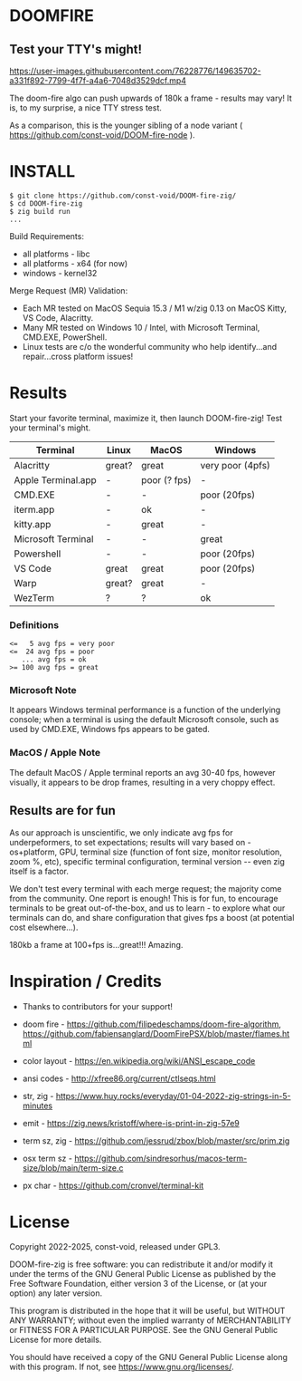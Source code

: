 # DOOMFIRE
## Test your TTY's might!

https://user-images.githubusercontent.com/76228776/149635702-a331f892-7799-4f7f-a4a6-7048d3529dcf.mp4

The doom-fire algo can push upwards of 180k a frame - results may vary!  It is, to my surprise, a nice TTY stress test.

As a comparison, this is the younger sibling of a node variant ( https://github.com/const-void/DOOM-fire-node ).

# INSTALL
```
$ git clone https://github.com/const-void/DOOM-fire-zig/
$ cd DOOM-fire-zig
$ zig build run
...
```
Build Requirements:
* all platforms - libc
* all platforms - x64 (for now)
* windows - kernel32

Merge Request (MR) Validation:
* Each MR tested on MacOS Sequia 15.3 / M1 w/zig 0.13 on MacOS Kitty, VS Code, Alacritty.
* Many MR tested on Windows 10 / Intel, with Microsoft Terminal, CMD.EXE, PowerShell.
* Linux tests are c/o the wonderful community who help identify...and repair...cross platform issues!


# Results
Start your favorite terminal, maximize it, then launch DOOM-fire-zig! Test your terminal's might. 

| Terminal           | Linux  | MacOS        | Windows          |
| ------------------ | ------ | ------------ | ---------------- |
| Alacritty          | great? | great        | very poor (4pfs) |
| Apple Terminal.app | -      | poor (? fps) | -                |
| CMD.EXE            | -      | -            | poor (20fps)     |
| iterm.app          | -      | ok           | -                |
| kitty.app          | -      | great        | -                |
| Microsoft Terminal | -      | -            | great            |
| Powershell         | -      | -            | poor (20fps)     |
| VS Code            | great  | great        | poor (20fps)     |
| Warp               | great? | great        | -                |
| WezTerm            | ?      | ?            | ok               |

### Definitions
```
<=   5 avg fps = very poor
<=  24 avg fps = poor
   ... avg fps = ok
>= 100 avg fps = great
```

### Microsoft Note
It appears Windows terminal performance is a function of the underlying console; when a terminal is using the default Microsoft console, such as used by CMD.EXE, Windows fps appears to be gated.

### MacOS / Apple Note
The default MacOS / Apple terminal reports an avg 30-40 fps, however visually, it appears to be drop frames, resulting in a very choppy effect.
 
## Results are for fun
As our approach is unscientific, we only indicate avg fps for underpeformers, to set expectations; results will vary based on - os+platform, GPU, terminal size (function of font size, monitor resolution, zoom %, etc), specific terminal configuration, terminal version -- even zig itself is a factor. 

We don't test every terminal with each merge request; the majority come from the community. One report is enough! This is for fun, to encourage terminals to be great out-of-the-box, and us to learn - to explore what our terminals can do, and share configuration that gives fps a boost (at potential cost elsewhere...).

180kb a frame at 100+fps is...great!!! Amazing.


# Inspiration / Credits
* Thanks to contributors for your support!
 
* doom fire    - https://github.com/filipedeschamps/doom-fire-algorithm,  https://github.com/fabiensanglard/DoomFirePSX/blob/master/flames.html
* color layout - https://en.wikipedia.org/wiki/ANSI_escape_code
* ansi codes   - http://xfree86.org/current/ctlseqs.html
* str, zig     - https://www.huy.rocks/everyday/01-04-2022-zig-strings-in-5-minutes
* emit         - https://zig.news/kristoff/where-is-print-in-zig-57e9
* term sz, zig - https://github.com/jessrud/zbox/blob/master/src/prim.zig
* osx term sz  - https://github.com/sindresorhus/macos-term-size/blob/main/term-size.c
* px char      - https://github.com/cronvel/terminal-kit

# License
Copyright 2022-2025, const-void, released under GPL3.

DOOM-fire-zig is free software: you can redistribute it and/or modify it under the terms of the GNU General Public License as published by the Free Software Foundation, either version 3 of the License, or (at your option) any later version.

This program is distributed in the hope that it will be useful, but WITHOUT ANY WARRANTY; without even the implied warranty of MERCHANTABILITY or FITNESS FOR A PARTICULAR PURPOSE. See the GNU General Public License for more details.

You should have received a copy of the GNU General Public License along with this program. If not, see https://www.gnu.org/licenses/.


